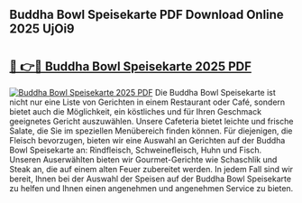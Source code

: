 ## Buddha Bowl Speisekarte PDF Download Online 2025 UjOi9

# <h2><a href="http://gcebud5.nevu.top/?p=Buddha+Bowl+Speisekarte">🔗 👉🔴 Buddha Bowl Speisekarte 2025 PDF</a></h2>

[![Buddha Bowl Speisekarte 2025 PDF](https://i.imgur.com/dBaPXMq.png)](http://gcebud5.nevu.top/?p=Buddha+Bowl+Speisekarte)
Die Buddha Bowl Speisekarte ist nicht nur eine Liste von Gerichten in einem Restaurant oder Café, sondern bietet auch die Möglichkeit, ein köstliches und für Ihren Geschmack geeignetes Gericht auszuwählen. Unsere Cafeteria bietet leichte und frische Salate, die Sie im speziellen Menübereich finden können. Für diejenigen, die Fleisch bevorzugen, bieten wir eine Auswahl an Gerichten auf der Buddha Bowl Speisekarte an: Rindfleisch, Schweinefleisch, Huhn und Fisch. Unseren Auserwählten bieten wir Gourmet-Gerichte wie Schaschlik und Steak an, die auf einem alten Feuer zubereitet werden. In jedem Fall sind wir bereit, Ihnen bei der Auswahl der Speisen auf der Buddha Bowl Speisekarte zu helfen und Ihnen einen angenehmen und angenehmen Service zu bieten.
